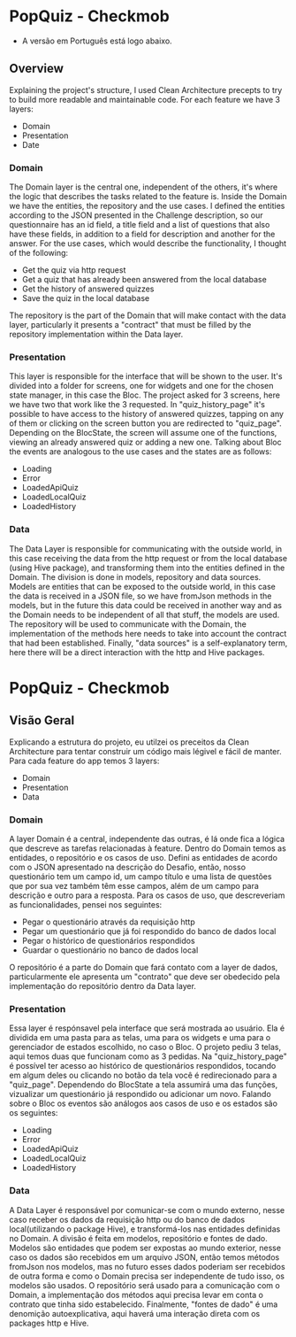 # PopQuiz - Checkmob

* A versão em Português está logo abaixo.
## Overview

Explaining the project's structure, I used Clean Architecture precepts to try to build more readable and maintainable code. For each feature we have 3 layers:

* Domain
* Presentation
* Date

### Domain

The Domain layer is the central one, independent of the others, it's where the logic that describes the tasks related to the feature is. Inside the Domain we have the entities, the repository and the use cases. I defined the entities according to the JSON presented in the Challenge description, so our questionnaire has an id field, a title field and a list of questions that also have these fields, in addition to a field for description and another for the answer. For the use cases, which would describe the functionality, I thought of the following:

* Get the quiz via http request
* Get a quiz that has already been answered from the local database
* Get the history of answered quizzes
* Save the quiz in the local database

The repository is the part of the Domain that will make contact with the data layer, particularly it presents a "contract" that must be filled by the repository implementation within the Data layer.

### Presentation

This layer is responsible for the interface that will be shown to the user. It's divided into a folder for screens, one for widgets and one for the chosen state manager, in this case the Bloc. The project asked for 3 screens, here we have two that work like the 3 requested. In "quiz_history_page" it's possible to have access to the history of answered quizzes, tapping on any of them or clicking on the screen button you are redirected to "quiz_page". Depending on the BlocState, the screen will assume one of the functions, viewing an already answered quiz or adding a new one. Talking about Bloc the events are analogous to the use cases and the states are as follows:

* Loading
* Error
* LoadedApiQuiz
* LoadedLocalQuiz
* LoadedHistory

### Data

The Data Layer is responsible for communicating with the outside world, in this case receiving the data from the http request or from the local database (using Hive package), and transforming them into the entities defined in the Domain. The division is done in models, repository and data sources. Models are entities that can be exposed to the outside world, in this case the data is received in a JSON file, so we have fromJson methods in the models, but in the future this data could be received in another way and as the Domain needs to be independent of all that stuff, the models are used. The repository will be used to communicate with the Domain, the implementation of the methods here needs to take into account the contract that had been established. Finally, "data sources" is a self-explanatory term, here there will be a direct interaction with the http and Hive packages.

#

# PopQuiz - Checkmob

## Visão Geral

Explicando a estrutura do projeto, eu utilzei os preceitos da Clean Architecture para tentar construir um código mais légivel e fácil de manter. Para cada feature do app temos 3 layers:

* Domain
* Presentation
* Data

### Domain

A layer Domain é a central, independente das outras, é lá onde fica a lógica que descreve as tarefas relacionadas à feature. Dentro do Domain temos as entidades, o repositório e os casos de uso. Defini as entidades de acordo com o JSON apresentado na descrição do Desafio, então, nosso questionário tem um campo id, um campo título e uma lista de questões que por sua vez também têm esse campos, além de um campo para descrição e outro para a resposta. Para os casos de uso, que descreveriam as funcionalidades, pensei nos seguintes:

* Pegar o questionário através da requisição http
* Pegar um questionário que já foi respondido do banco de dados local
* Pegar o histórico de questionários respondidos
* Guardar o questionário no banco de dados local

O repositório é a parte do Domain que fará contato com a layer de dados, particularmente ele apresenta um "contrato" que deve ser obedecido pela implementação do repositório dentro da Data layer.

### Presentation

Essa layer é respónsavel pela interface que será mostrada ao usuário. Ela é dividida em uma pasta para as telas, uma para os widgets e uma para o gerenciador de estados escolhido, no caso o Bloc. O projeto pediu 3 telas, aqui temos duas que funcionam como as 3 pedidas. Na "quiz_history_page" é possível ter acesso ao histórico de questionários respondidos, tocando em algum deles ou clicando no botão da tela você é redirecionado para a "quiz_page". Dependendo do BlocState a tela assumirá uma das funções, vizualizar um questionário já respondido ou adicionar um novo. Falando sobre o Bloc os eventos são análogos aos casos de uso e os estados são os seguintes:

* Loading
* Error
* LoadedApiQuiz
* LoadedLocalQuiz
* LoadedHistory

### Data

A Data Layer é responsável por comunicar-se com o mundo externo, nesse caso receber os dados da requisição http ou do banco de dados local(utilizando o package Hive), e transformá-los nas entidades definidas no Domain. A divisão é feita em modelos, repositório e fontes de dado. Modelos são entidades que podem ser expostas ao mundo exterior, nesse caso os dados são recebidos em um arquivo JSON, então temos métodos fromJson nos modelos, mas no futuro esses dados poderiam ser recebidos de outra forma e como o Domain precisa ser independente de tudo isso, os modelos são usados. O repositório será usado para a comunicação com o Domain, a implementação dos métodos aqui precisa levar em conta o contrato que tinha sido estabelecido. Finalmente, "fontes de dado" é uma denomição autoexplicativa, aqui haverá uma interação direta com os packages http e Hive.
